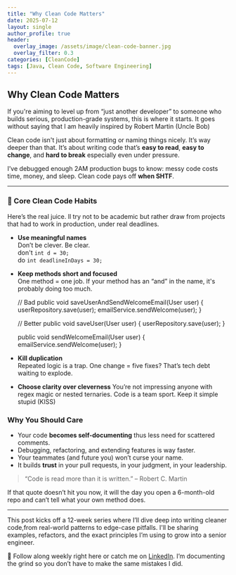 ```yaml
---
title: "Why Clean Code Matters"
date: 2025-07-12
layout: single
author_profile: true
header:
  overlay_image: /assets/image/clean-code-banner.jpg
  overlay_filter: 0.3
categories: [CleanCode]
tags: [Java, Clean Code, Software Engineering]
---
```


## Why Clean Code Matters

If you're aiming to level up from “just another developer” to someone who builds serious, production-grade systems, this is where it starts. It goes without saying that I am heavily inspired by Robert Martin (Uncle Bob)

Clean code isn't just about formatting or naming things nicely. It’s way deeper than that. It’s about writing code that’s **easy to read**, **easy to change**, and **hard to break** especially even under pressure.

I’ve debugged enough 2AM production bugs to know: messy code costs time, money, and sleep. Clean code pays off **when SHTF**.

---

### 🔑 Core Clean Code Habits

Here’s the real juice. Il try not to be academic but rather draw from projects that had to work in production, under real deadlines.

- **Use meaningful names**  
  Don’t be clever. Be clear.  
  don't `int d = 30;`  
  do `int deadlineInDays = 30;`

- **Keep methods short and focused**  
  One method = one job. If your method has an “and” in the name, it's probably doing too much.

    // Bad
    public void saveUserAndSendWelcomeEmail(User user) {
        userRepository.save(user);
        emailService.sendWelcome(user);
    }

    // Better
    public void saveUser(User user) {
        userRepository.save(user);
    }

    public void sendWelcomeEmail(User user) {
        emailService.sendWelcome(user);
    }

- **Kill duplication**  
Repeated logic is a trap. One change = five fixes? That’s tech debt waiting to explode.


- **Choose clarity over cleverness**
You’re not impressing anyone with regex magic or nested ternaries. Code is a team sport. Keep it simple stupid (KISS)

### Why You Should Care

- Your code **becomes self-documenting** thus less need for scattered comments.
- Debugging, refactoring, and extending features is way faster.
- Your teammates (and future you) won’t curse your name.
- It builds **trust** in your pull requests, in your judgment, in your leadership.

> “Code is read more than it is written.” – Robert C. Martin

If that quote doesn’t hit you now, it will the day you open a 6-month-old repo and can’t tell what your own method does.

---

This post kicks off a 12-week series where I’ll dive deep into writing cleaner code,from real-world patterns to edge-case pitfalls. I'll be sharing examples, refactors, and the exact principles I’m using to grow into a senior engineer.

📌 Follow along weekly right here or catch me on [LinkedIn](https://www.linkedin.com/in/maverikpunungwe/). I’m documenting the grind so you don’t have to make the same mistakes I did.